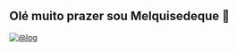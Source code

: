 ## Olé muito prazer sou Melquisedeque 👋

[![@log](https://img.shields.io/badge/Gmail-D14836?style=for-the-badge&logo=gmail&logoColor=white)](mkzedeque32@gmail.com)

